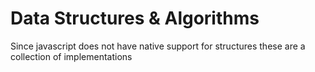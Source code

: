 # Data Structures & Algorithms

Since javascript does not have native support for structures these are a collection of implementations
